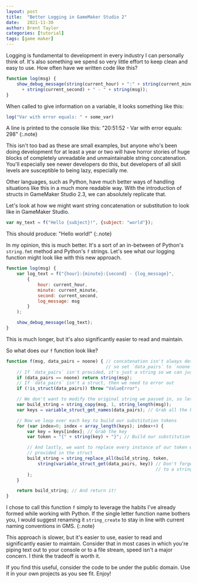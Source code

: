 ```yaml
---
layout: post
title:  "Better Logging in GameMaker Studio 2"
date:   2021-11-30
author: Brent Taylor
categories: [tutorial]
tags: [game maker]
---
```


Logging is fundamental to development in every industry I can personally think of.  It's also something we spend so very little effort to keep clean and easy to use.  How often have we written code like this?

~~~javascript
function log(msg) {
    show_debug_message(string(current_hour) + ":" + string(current_minute) + ":"
      + string(current_second) + " - " + string(msg));
}
~~~

When called to give information on a variable, it looks something like this:

~~~javascript
log("Var with error equals: " + some_var)
~~~
A line is printed to the console like this: "20:51:52 - Var with error equals: 298"
{:.note}

This isn't too bad as these are small examples, but anyone who's been doing development for at least a year or two will have horror stories of huge blocks of completely unreadable and unmaintainable string concatenation.  You'll especially see newer developers do this, but developers of all skill levels are susceptible to being lazy, especially me.

Other languages, such as Python, have much better ways of handling situations like this in a much more readable way.  With the introduction of structs in GameMaker Studio 2.3, we can absolutely replicate that.

Let's look at how we might want string concatenation or substitution to look like in GameMaker Studio.

~~~javascript
var my_text = f("Hello {subject}!", {subject: "world"});
~~~
This should produce: "Hello world!"
{:.note}

In my opinion, this is much better.  It's a sort of an in-between of Python's `string.fmt` method and Python's `f` strings.  Let's see what our logging function might look like with this new approach.

~~~javascript
function log(msg) {
    var log_text = f("{hour}:{minute}:{second} - {log_message}",
        {
            hour: current_hour,
            minute: current_minute,
            second: current_second,
            log_message: msg
        }
    );

    show_debug_message(log_text);
}
~~~

This is much longer, but it's also significantly easier to read and maintain.

So what does our `f` function look like?

~~~javascript
function f(msg, data_pairs = noone) { // concatenation isn't always desired
                                      // so set `data_pairs` to `noone` by default
    // If `data_pairs` isn't provided, it's just a string so we can just return it
    if (data_pairs == noone) return string(msg);
    // If `data_pairs` isn't a struct, then we need to error out
    if (!is_struct(data_pairs)) throw "ValueError";

    // We don't want to modify the original string we passed in, so let's copy it
    var build_string = string_copy(msg, 1, string_length(msg));
    var keys = variable_struct_get_names(data_pairs); // Grab all the keys in data_pairs

    // Now we loop over each key to build our substitution tokens
    for (var index=0; index < array_length(keys); index++) {
        var key = keys[index]; // Grab the key
        var token = "{" + string(key) + "}"; // Build our substitution token

        // And lastly, we want to replace every instance of our token with the data
        // provided in the struct
        build_string = string_replace_all(build_string, token,
            string(variable_struct_get(data_pairs, key)) // Don't forget to cast the data
                                                         // to a string
        );
    }

    return build_string; // And return it!
}
~~~
I chose to call this function `f` simply to leverage the habits I've already formed while working with Python.  If the single letter function name bothers you, I would suggest renaming it `string_create` to stay in line with current naming conventions in GMS.
{:.note}

This approach is slower, but it's easier to use, easier to read and significantly easier to maintain.  Consider that in most cases in which you're piping text out to your console or to a file stream, speed isn't a major concern.  I think the tradeoff is worth it.

If you find this useful, consider the code to be under the public domain.  Use it in your own projects as you see fit.  Enjoy!
